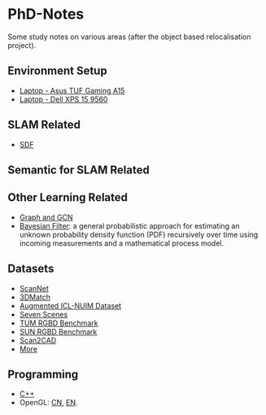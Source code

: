 # PhD-Notes
Some study notes on various areas (after the object based relocalisation project).

## Environment Setup
* [Laptop - Asus TUF Gaming A15](./AsusTUF/README.md)
* [Laptop - Dell XPS 15 9560](./DellXPS/README.md)

## SLAM Related
* [SDF](./SDF/README.md)

## Semantic for SLAM Related

## Other Learning Related
* [Graph and GCN](./GCN/README.md)
* [Bayesian Filter](https://en.wikipedia.org/wiki/Recursive_Bayesian_estimation): a general probabilistic approach for estimating an unknown probability density function (PDF) recursively over time using incoming measurements and a mathematical process model.

## Datasets
* [ScanNet](http://www.scan-net.org/)
* [3DMatch](https://3dmatch.cs.princeton.edu/)
* [Augmented ICL-NUIM Dataset](http://redwood-data.org/indoor/dataset.html)
* [Seven Scenes](https://www.microsoft.com/en-us/research/project/rgb-d-dataset-7-scenes/)
* [TUM RGBD Benchmark](https://vision.in.tum.de/data/datasets/rgbd-dataset)
* [SUN RGBD Benchmark](https://rgbd.cs.princeton.edu/)
* [Scan2CAD](https://github.com/skanti/Scan2CAD)
* [More](http://www.michaelfirman.co.uk/RGBDdatasets/)

## Programming
* [C++](./C++/README.md)
* OpenGL: [CN](https://learnopengl-cn.github.io/01%20Getting%20started/04%20Hello%20Triangle/), [EN](http://www.songho.ca/opengl/index.html).
